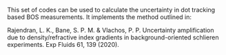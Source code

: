 This set of codes can be used to calculate the uncertainty in dot tracking based BOS measurements. 
It implements the method outlined in:

Rajendran, L. K., Bane, S. P. M. & Vlachos, P. P. Uncertainty amplification due to density/refractive index gradients in background-oriented schlieren experiments. Exp Fluids 61, 139 (2020).


